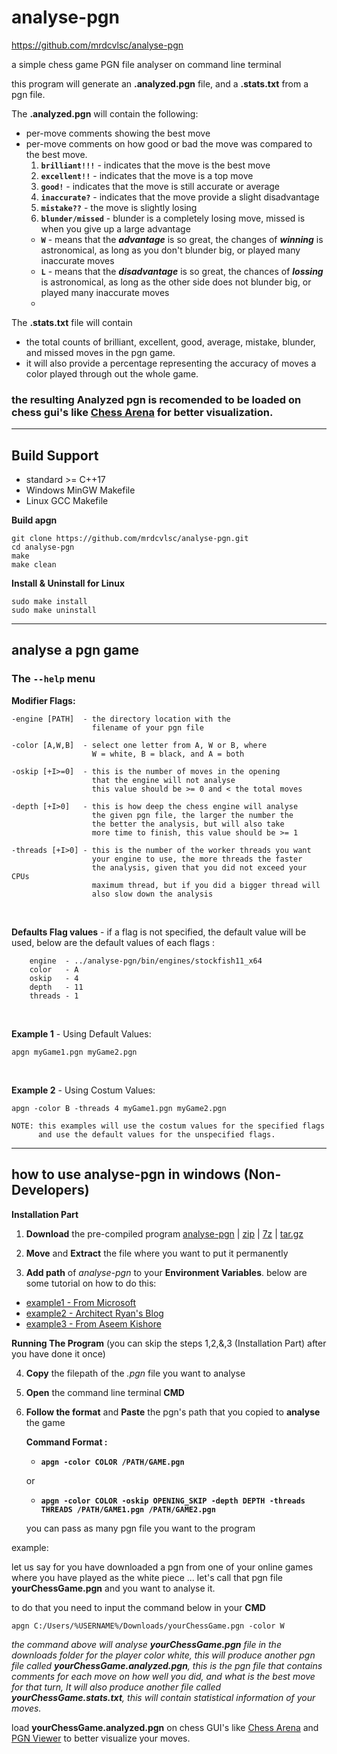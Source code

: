 # analyse-pgn
https://github.com/mrdcvlsc/analyse-pgn

a simple chess game PGN file analyser on command line terminal

this program will generate an **.analyzed.pgn** file, and a **.stats.txt** from a pgn file.

The **.analyzed.pgn** will contain the following:

- per-move comments showing the best move
- per-move comments on how good or bad the move was compared to the best move.
  1. **```brilliant!!!```** - indicates that the move is the best move
  2. **```excellent!!```** - indicates that the move is a top move
  3. **```good!```** - indicates that the move is still accurate or average
  4. **```inaccurate?```** - indicates that the move provide a slight disadvantage
  5. **```mistake??```** - the move is slightly losing
  6. **```blunder/missed```** - blunder is a completely losing move, missed is when you give up a large advantage
  -  **```W```** - means that the ***advantage*** is so great, the changes of ***winning*** is astronomical, as long as you don't blunder big, or played many inaccurate moves
  -  **```L```** - means that the ***disadvantage*** is so great, the chances of ***lossing*** is astronomical, as long as the other side does not blunder big, or played many inaccurate moves
  -  
The **.stats.txt** file will contain
- the total counts of brilliant, excellent, good, average, mistake, blunder, and missed moves in the pgn game.
- it will also provide a percentage representing the accuracy of moves a color played through out the whole game.

### the resulting Analyzed pgn is recomended to be loaded on chess gui's like [Chess Arena](http://www.playwitharena.de/) for better visualization.

---------------------------

## Build Support
  - standard >= C++17
  - Windows MinGW Makefile
  - Linux GCC Makefile

**Build apgn**

```
git clone https://github.com/mrdcvlsc/analyse-pgn.git
cd analyse-pgn
make
make clean
```

**Install & Uninstall for Linux**
```
sudo make install
sudo make uninstall
```

-------------------------------------------

## analyse a pgn game

### The ```--help``` menu

  **Modifier Flags:**

    -engine [PATH]  - the directory location with the
                      filename of your pgn file

    -color [A,W,B]  - select one letter from A, W or B, where
                      W = white, B = black, and A = both

    -oskip [+I>=0]  - this is the number of moves in the opening
                      that the engine will not analyse
                      this value should be >= 0 and < the total moves

    -depth [+I>0]   - this is how deep the chess engine will analyse
                      the given pgn file, the larger the number the
                      the better the analysis, but will also take
                      more time to finish, this value should be >= 1

    -threads [+I>0] - this is the number of the worker threads you want
                      your engine to use, the more threads the faster
                      the analysis, given that you did not exceed your CPUs
                      maximum thread, but if you did a bigger thread will
                      also slow down the analysis

<br>

**Defaults Flag values** - if a flag is not specified, the default value will be used, below are the default values of each flags :

        engine  - ../analyse-pgn/bin/engines/stockfish11_x64
        color   - A
        oskip   - 4
        depth   - 11
        threads - 1

<br>

**Example 1** - Using Default Values:

    apgn myGame1.pgn myGame2.pgn

<br>

**Example 2** - Using Costum Values:

    apgn -color B -threads 4 myGame1.pgn myGame2.pgn

    NOTE: this examples will use the costum values for the specified flags
          and use the default values for the unspecified flags.

------------------------------

## how to use analyse-pgn in windows (Non-Developers)

**Installation Part**

1. **Download** the pre-compiled program [analyse-pgn](https://github.com/mrdcvlsc/analyse-pgn/releases/tag/v1.0) | [zip](https://github.com/mrdcvlsc/analyse-pgn/releases/download/v1.0/apgn.zip) | [7z](https://github.com/mrdcvlsc/analyse-pgn/releases/download/v1.0/apgn.7z) | [tar.gz](https://github.com/mrdcvlsc/analyse-pgn/releases/download/v1.0/apgn.tar.gz)
2. **Move** and **Extract** the file where you want to put it permanently

3. **Add path** of _analyse-pgn_ to your **Environment Variables**. below are some tutorial on how to do this:

- [example1 - From Microsoft](https://docs.microsoft.com/en-us/previous-versions/office/developer/sharepoint-2010/ee537574(v=office.14)#:~:text=To%20add%20a%20path%20to%20the%20PATH%20environment%20variable&text=In%20the%20System%20dialog%20box,to%20Path%20and%20select%20it.)
- [example2 - Architect Ryan's Blog](https://www.architectryan.com/2018/03/17/add-to-the-path-on-windows-10/)
- [example3 - From Aseem Kishore](https://helpdeskgeek.com/windows-10/add-windows-path-environment-variable/)

**Running The Program** (you can skip the steps 1,2,&,3 (Installation Part) after you have done it once)

4. **Copy** the filepath of the _.pgn_ file you want to analyse

4. **Open** the command line terminal **CMD**

5. **Follow the format** and **Paste** the pgn's path that you copied to **analyse** the game

<ul>

**Command Format :**
  - **```apgn -color COLOR /PATH/GAME.pgn ```**

or

  - **```apgn -color COLOR -oskip OPENING_SKIP -depth DEPTH -threads THREADS /PATH/GAME1.pgn /PATH/GAME2.pgn```**
  
  you can pass as many pgn file you want to the program
  
</ul>


example:

let us say for you have downloaded a pgn from one of your online games where you have played as the white piece
... let's call that pgn file **yourChessGame.pgn** and you want to analyse it.

to do that you need to input the command below in your **CMD**

```
apgn C:/Users/%USERNAME%/Downloads/yourChessGame.pgn -color W
```

_the command above will analyse **yourChessGame.pgn** file in the downloads folder for the player color white, this will produce another pgn file called **yourChessGame.analyzed.pgn**, this is the pgn file that contains comments for each move on how well you did, and what is the best move for that turn, It will also produce another file called **yourChessGame.stats.txt**, this will contain statistical information of your moves._

load **yourChessGame.analyzed.pgn** on chess GUI's like [Chess Arena](http://www.playwitharena.de/) and [PGN Viewer](https://chesstempo.com/pgn-viewer/) to better visualize your moves.
